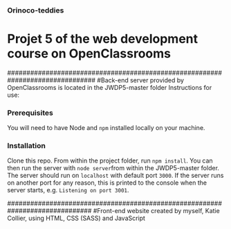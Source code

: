 ### Orinoco-teddies ###
# Projet 5 of the web development course on OpenClassrooms

###############################################################################
#Back-end server provided by OpenClassrooms is located in the JWDP5-master folder
Instructions for use:

### Prerequisites ###
You will need to have Node and `npm` installed locally on your machine.

### Installation ###
Clone this repo. From within the project folder, run `npm install`. You 
can then run the server with `node server`from within the JWDP5-master folder. 
The server should run on `localhost` with default port `3000`. If the
server runs on another port for any reason, this is printed to the
console when the server starts, e.g. `Listening on port 3001`.

##############################################################################
#Front-end website created by myself, Katie Collier, using HTML, CSS (SASS) and JavaScript
